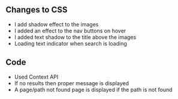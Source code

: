 ## Changes to CSS

- I add shadow effect to the images
- I added an effect to the nav buttons on hover
- I added text shadow to the title above the images
- Loading text indicator when search is loading

## Code

- Used Context API
- If no results then proper message is displayed
- A page/path not found page is displayed if the path is not found
